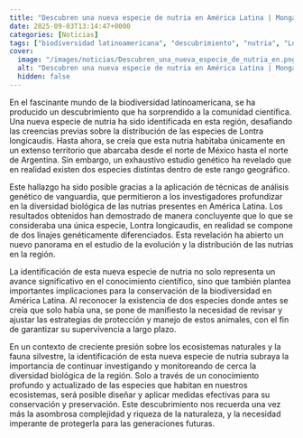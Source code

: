 ```yaml
---
title: "Descubren una nueva especie de nutria en América Latina | Mongabay"
date: 2025-09-03T13:14:47+0000
categories: [Noticias]
tags: ["biodiversidad latinoamericana", "descubrimiento", "nutria", "Lontra longicaudis", "análisis genético", "conservación", "evolución."]
cover:
  image: "/images/noticias/Descubren_una_nueva_especie_de_nutria_en.png"
  alt: "Descubren una nueva especie de nutria en América Latina | Mongabay"
  hidden: false
---
```


En el fascinante mundo de la biodiversidad latinoamericana, se ha producido un descubrimiento que ha sorprendido a la comunidad científica. Una nueva especie de nutria ha sido identificada en esta región, desafiando las creencias previas sobre la distribución de las especies de Lontra longicaudis. Hasta ahora, se creía que esta nutria habitaba únicamente en un extenso territorio que abarcaba desde el norte de México hasta el norte de Argentina. Sin embargo, un exhaustivo estudio genético ha revelado que en realidad existen dos especies distintas dentro de este rango geográfico.

Este hallazgo ha sido posible gracias a la aplicación de técnicas de análisis genético de vanguardia, que permitieron a los investigadores profundizar en la diversidad biológica de las nutrias presentes en América Latina. Los resultados obtenidos han demostrado de manera concluyente que lo que se consideraba una única especie, Lontra longicaudis, en realidad se compone de dos linajes genéticamente diferenciados. Esta revelación ha abierto un nuevo panorama en el estudio de la evolución y la distribución de las nutrias en la región.

La identificación de esta nueva especie de nutria no solo representa un avance significativo en el conocimiento científico, sino que también plantea importantes implicaciones para la conservación de la biodiversidad en América Latina. Al reconocer la existencia de dos especies donde antes se creía que solo había una, se pone de manifiesto la necesidad de revisar y ajustar las estrategias de protección y manejo de estos animales, con el fin de garantizar su supervivencia a largo plazo.

En un contexto de creciente presión sobre los ecosistemas naturales y la fauna silvestre, la identificación de esta nueva especie de nutria subraya la importancia de continuar investigando y monitoreando de cerca la diversidad biológica de la región. Solo a través de un conocimiento profundo y actualizado de las especies que habitan en nuestros ecosistemas, será posible diseñar y aplicar medidas efectivas para su conservación y preservación. Este descubrimiento nos recuerda una vez más la asombrosa complejidad y riqueza de la naturaleza, y la necesidad imperante de protegerla para las generaciones futuras.
